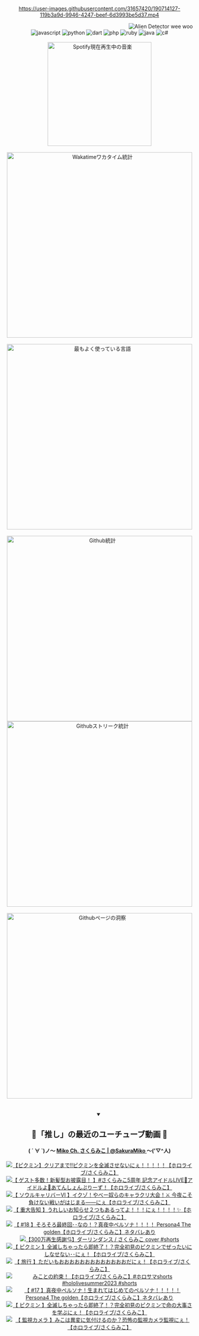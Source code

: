 <!-- START: HERO IMAGE GIF ////////// ////////// ////////// -->
<!-- <img src="@/../assets/img/gaming/ghost-of-tsushima.gif" width="100%"  alt="nellyXinwei's Hero Gif Image"/> -->
<!-- END: HERO IMAGE GIF ////////// ////////// ////////// -->

<div align="center" >  
  
<!-- START:ワンピース 第1015話「ルフィはRED ROCを使う」 -->
<https://user-images.githubusercontent.com/31657420/190714127-119b3a9d-9946-4247-beef-6d3993be5d37.mp4>
<!-- END:ワンピース 第1015話「ルフィはRED ROCを使う」 -->

<!-- START:VISITOR COUNTER -->
<div width="100%" align="right">
<img src="https://komarev.com/ghpvc/?username=nellyXinwei&label=🛸&color=grey&style=for-the-badge&labelcolor=ffffff" alt="Alien Detector wee woo"/>
</div>
<!-- END:VISITOR COUNTER -->

<!-- START: PROGRAMMING LANGUAGES -->
<!-- 色彩 Color Scheme:
#961E3A, #8A0D42, #5A0640, #4F265E, #2B355A, #3E759B, #CC4246,
#BB2649, #AD1052, #700750, #633075, #364270, #4E92C2, #FF5357
Sauce: https://www.webcreatorbox.com/inspiration/pantone-2023
-->

<img src="https://img.shields.io/badge/javascript%20-%23BB2649.svg?&style=for-the-badge&logo=javascript&logoColor=white&labelColor=961E3A" alt="javascript"/>
<img src="https://img.shields.io/badge/python%20-%23AD1052.svg?&style=for-the-badge&logo=python&logoColor=white&labelColor=8A0D42" alt="python" />
<img src="https://img.shields.io/badge/dart%20-%23700750.svg?&style=for-the-badge&logo=dart&logoColor=white&labelColor=5A0640" alt="dart"/>
<img src="https://img.shields.io/badge/php%20-%23633075.svg?&style=for-the-badge&logo=php&logoColor=white&labelColor=4F265E" alt="php"/>
<img src="https://img.shields.io/badge/ruby%20-%23364270.svg?&style=for-the-badge&logo=ruby&logoColor=white&labelColor=2B355A" alt="ruby"/>
<img src="https://img.shields.io/badge/java%20-%234E92C2.svg?&style=for-the-badge&logo=openjdk&logoColor=white&labelColor=3E759B" alt="java"/>
<img src="https://img.shields.io/badge/c%23-%23FF5357.svg?style=for-the-badge&logo=c-sharp&logoColor=white&labelColor=CC4246" alt="c#"/>  
<!-- END: PROGRAMMING LANGUAGES -->

<br>
<br>

<!-- START: MUSIC STATUS -->
  <!-- <a href="https://newojima-gsrs-20220114.vercel.app/api/now-playing?open">
    <img src="https://newojima-gsrs-20220114.vercel.app/api/now-playing" alt="Spotify現在再生中の音楽">
  </a> -->
  <img src="https://newojima-grss-20230114.vercel.app/api/spotify?border_color=transparent" alt="Spotify現在再生中の音楽" width="280px">
<!-- END: MUSIC STATUS -->

<br>
<br>

<!-- START: GITHUB STATUS -->
<!-- 色彩 Color Scheme:  #BB2649, #AD1052, #700750, #633075 -->
<img align="center" src="https://newojima-grs-20230109.vercel.app/api/wakatime?username=newojima&layout=compact&langs_count=10&locale=ja&hide_title=false&title_color=fff&hide_border=true&text_color=fff&bg_color=BB2649,BB2649,633075,633075&hide=other,css,html,bash,xml,git%20config,makefile,properties,yaml,markdown,text,json,jsx" alt="Wakatimeワカタイム統計" width="500px"/>

<br>
<br>

<!-- 色彩 Color Scheme:  #633075, #364270, #4E92C2 -->
  <img align="center" src="https://newojima-grs-20230109.vercel.app/api/top-langs?username=newojima&layout=compact&text_color=fff&icon_color=fff&hide_border=true&&locale=ja&hide_title=false&title_color=fff&include_all_commits=true&card_width=445&langs_count=11&hide=c%23,powershell,shaderlab,hlsl,makefile,jupyter%20notebook,python,html,css,shell,batchfile,less,liquid,hack,scss&bg_color=4F265E,633075,4E92C2" alt="最もよく使っている言語" width="500px"/>

<br>
<br>

<!-- 色彩 Color Scheme:  #4E92C2, #FF5357 -->
  <img align="center" src="https://newojima-grs-20230109.vercel.app/api?username=newojima&rank_icon=github&show_icons=true&&locale=ja&title_color=fff&text_color=fff&icon_color=fff&hide_border=true&hide_title=false&count_private=true&include_all_commits=true&card_width=495&disable_animations=true&bg_color=4E92C2,4E92C2,FF5357" alt="Github統計" width="500px"/>

<br>

<img align="center" src="https://streak-stats.demolab.com?user=newojima&theme=dark&hide_border=true&locale=ja&ring=BB2649&stroke=222222&background=151515&sideLabels=BB2649&currStreakLabel=ffffff&border=BB2649&fire=FF5357&currStreakNum=ffffff&sideNums=FF5357&dates=ffffff" alt="Githubストリーク統計" width="500px"/>

<br>
<br>

  <img align="center" width="500px" src="@/../assets/img/page-insights.svg" alt="Githubページの洞察"/>
  
</div>
<!-- END: GITHUB STATUS -->

<br>
<br>

<div align="center">
<details open>
  <summary>

  </summary>

  <h2 align="center">🌸「推し」の最近のユーチューブ動画 🌸</h2>
  <h4>
  ( ´ ∀ `)ノ～ 
  <a href="https://www.youtube.com/@SakuraMiko">Miko Ch. さくらみこ | @SakuraMiko
  </a>
   ～('▽^人)
  </h4>

  <!-- BEGIN YOUTUBE-CARDS -->
<a href="https://www.youtube.com/watch?v=A5cdrMjtXRM"><img src="https://ytcards.demolab.com/?id=A5cdrMjtXRM&title=%E3%80%90%E3%83%94%E3%82%AF%E3%83%9F%E3%83%B3%E3%80%91%E3%82%AF%E3%83%AA%E3%82%A2%E3%81%BE%E3%81%A7%E2%80%BC%E3%83%94%E3%82%AF%E3%83%9F%E3%83%B3%E3%82%92%E5%85%A8%E6%BB%85%E3%81%95%E3%81%9B%E3%81%AA%E3%81%84%E3%81%AB%E3%81%87%EF%BC%81%EF%BC%81%EF%BC%81%EF%BC%81%EF%BC%81%E3%80%90%E3%83%9B%E3%83%AD%E3%83%A9%E3%82%A4%E3%83%96%2F%E3%81%95%E3%81%8F%E3%82%89%E3%81%BF%E3%81%93%E3%80%91&lang=ja&timestamp=1690363244&background_color=%230d1117&title_color=%23ffffff&stats_color=%23dedede&width=187&border_radius=5&duration=0" alt="【ピクミン】クリアまで‼ピクミンを全滅させないにぇ！！！！！【ホロライブ/さくらみこ】" title="【ピクミン】クリアまで‼ピクミンを全滅させないにぇ！！！！！【ホロライブ/さくらみこ】"></a>
<a href="https://www.youtube.com/watch?v=V761LnbkXYQ"><img src="https://ytcards.demolab.com/?id=V761LnbkXYQ&title=%E3%80%90+%E3%82%B2%E3%82%B9%E3%83%88%E5%A4%9A%E6%95%B0%EF%BC%81%E6%96%B0%E9%AB%AA%E5%9E%8B%E3%81%8A%E6%8A%AB%E9%9C%B2%E7%9B%AE%EF%BC%81+%E3%80%91%23%E3%81%95%E3%81%8F%E3%82%89%E3%81%BF%E3%81%935%E5%91%A8%E5%B9%B4+%E8%A8%98%E5%BF%B5%E3%82%A2%E3%82%A4%E3%83%89%E3%83%ABLIVE%F0%9F%8C%8A%E3%82%A2%E3%82%A4%E3%83%89%E3%83%AB%E3%82%88%F0%9F%8C%9F%E3%81%82%E3%81%A6%E3%82%93%E3%81%97%E3%82%87%E3%82%93%E3%81%B7%E3%82%8A%E3%83%BC%E3%81%9A%EF%BC%81%E3%80%90%E3%83%9B%E3%83%AD%E3%83%A9%E3%82%A4%E3%83%96%2F%E3%81%95%E3%81%8F%E3%82%89%E3%81%BF%E3%81%93%E3%80%91&lang=ja&timestamp=1690364804&background_color=%230d1117&title_color=%23ffffff&stats_color=%23dedede&width=187&border_radius=5&duration=0" alt="【 ゲスト多数！新髪型お披露目！ 】#さくらみこ5周年 記念アイドルLIVE🌊アイドルよ🌟あてんしょんぷりーず！【ホロライブ/さくらみこ】" title="【 ゲスト多数！新髪型お披露目！ 】#さくらみこ5周年 記念アイドルLIVE🌊アイドルよ🌟あてんしょんぷりーず！【ホロライブ/さくらみこ】"></a>
<a href="https://www.youtube.com/watch?v=9kFc6GkZEzo"><img src="https://ytcards.demolab.com/?id=9kFc6GkZEzo&title=%E3%80%90+%E3%82%BD%E3%82%A6%E3%83%AB%E3%82%AD%E3%83%A3%E3%83%AA%E3%83%90%E3%83%BC%E2%85%A5+%E3%80%91%E3%82%A4%E3%82%AF%E3%82%BE%EF%BC%81%E3%82%84%E3%81%B9%E3%83%BC%E5%A5%B4%E3%82%89%E3%81%AE%E3%82%AD%E3%83%A3%E3%83%A9%E3%82%AF%E3%83%AA%E5%A4%A7%E4%BC%9A%EF%BC%81%E2%9A%94+%E4%BB%8A%E5%A4%9C%E3%81%93%E3%81%9D%E8%B2%A0%E3%81%91%E3%81%AA%E3%81%84%E6%88%A6%E3%81%84%E3%81%8C%E3%81%AF%E3%81%98%E3%81%BE%E3%82%8B%E2%80%95%E2%80%95%E3%81%AB%E3%81%87%E3%80%90%E3%83%9B%E3%83%AD%E3%83%A9%E3%82%A4%E3%83%96%2F%E3%81%95%E3%81%8F%E3%82%89%E3%81%BF%E3%81%93%E3%80%91&lang=ja&timestamp=1690295683&background_color=%230d1117&title_color=%23ffffff&stats_color=%23dedede&width=187&border_radius=5&duration=8495" alt="【 ソウルキャリバーⅥ 】イクゾ！やべー奴らのキャラクリ大会！⚔ 今夜こそ負けない戦いがはじまる――にぇ【ホロライブ/さくらみこ】" title="【 ソウルキャリバーⅥ 】イクゾ！やべー奴らのキャラクリ大会！⚔ 今夜こそ負けない戦いがはじまる――にぇ【ホロライブ/さくらみこ】"></a>
<a href="https://www.youtube.com/watch?v=AU-ixIM_ajE"><img src="https://ytcards.demolab.com/?id=AU-ixIM_ajE&title=%E3%80%90+%E9%87%8D%E5%A4%A7%E5%91%8A%E7%9F%A5+%E3%80%91%E3%81%86%E3%82%8C%E3%81%97%E3%81%84%E3%81%8A%E7%9F%A5%E3%82%89%E3%81%9B%EF%BC%92%E3%81%A4%E3%82%82%E3%81%82%E3%82%8B%E3%81%A3%E3%81%A6%E3%82%88%EF%BC%81%EF%BC%81%EF%BC%81%E3%81%AB%E3%81%87%EF%BC%81%EF%BC%81%EF%BC%81%EF%BC%81%E2%9C%A8%E3%80%90%E3%83%9B%E3%83%AD%E3%83%A9%E3%82%A4%E3%83%96%2F%E3%81%95%E3%81%8F%E3%82%89%E3%81%BF%E3%81%93%E3%80%91&lang=ja&timestamp=1690120324&background_color=%230d1117&title_color=%23ffffff&stats_color=%23dedede&width=187&border_radius=5&duration=6227" alt="【 重大告知 】うれしいお知らせ２つもあるってよ！！！にぇ！！！！✨【ホロライブ/さくらみこ】" title="【 重大告知 】うれしいお知らせ２つもあるってよ！！！にぇ！！！！✨【ホロライブ/さくらみこ】"></a>
<a href="https://www.youtube.com/watch?v=RdeHiPedbdM"><img src="https://ytcards.demolab.com/?id=RdeHiPedbdM&title=%E3%80%90+%2318+%E3%80%91%E3%81%9D%E3%82%8D%E3%81%9D%E3%82%8D%E6%9C%80%E7%B5%82%E5%9B%9E%EF%BD%A5%EF%BD%A5%E3%81%AA%E3%81%AE%EF%BC%81%EF%BC%9F%E7%9C%9F%E5%A4%9C%E4%B8%AD%E3%83%9A%E3%83%AB%E3%82%BD%E3%83%8A%EF%BC%81%EF%BC%81%EF%BC%81%EF%BC%81+Persona4+The+golden%E3%80%90%E3%83%9B%E3%83%AD%E3%83%A9%E3%82%A4%E3%83%96%2F%E3%81%95%E3%81%8F%E3%82%89%E3%81%BF%E3%81%93%E3%80%91%E3%83%8D%E3%82%BF%E3%83%90%E3%83%AC%E3%81%82%E3%82%8A&lang=ja&timestamp=1689968336&background_color=%230d1117&title_color=%23ffffff&stats_color=%23dedede&width=187&border_radius=5&duration=19289" alt="【 #18 】そろそろ最終回･･なの！？真夜中ペルソナ！！！！ Persona4 The golden【ホロライブ/さくらみこ】ネタバレあり" title="【 #18 】そろそろ最終回･･なの！？真夜中ペルソナ！！！！ Persona4 The golden【ホロライブ/さくらみこ】ネタバレあり"></a>
<a href="https://www.youtube.com/watch?v=OT8IaDjq2c4"><img src="https://ytcards.demolab.com/?id=OT8IaDjq2c4&title=%E3%80%90300%E4%B8%87%E5%86%8D%E7%94%9F%E6%84%9F%E8%AC%9D%F0%9F%92%98%E3%80%91%E3%83%80%E3%83%BC%E3%83%AA%E3%83%B3%E3%83%80%E3%83%B3%E3%82%B9+%2F+%E3%81%95%E3%81%8F%E3%82%89%E3%81%BF%E3%81%93+cover+%23shorts&lang=ja&timestamp=1689936410&background_color=%230d1117&title_color=%23ffffff&stats_color=%23dedede&width=187&border_radius=5&duration=41" alt="【300万再生感謝💘】ダーリンダンス / さくらみこ cover #shorts" title="【300万再生感謝💘】ダーリンダンス / さくらみこ cover #shorts"></a>
<a href="https://www.youtube.com/watch?v=RHJkCkDFTbU"><img src="https://ytcards.demolab.com/?id=RHJkCkDFTbU&title=%E3%80%90+%E3%83%94%E3%82%AF%E3%83%9F%E3%83%B3+%E3%80%91%E5%85%A8%E6%BB%85%E3%81%97%E3%81%A1%E3%82%83%E3%81%A3%E3%81%9F%E3%82%89%E5%8D%B3%E7%B5%82%E4%BA%86%EF%BC%81%EF%BC%9F%E5%AE%8C%E5%85%A8%E5%88%9D%E8%A6%8B%E3%81%AE%E3%83%94%E3%82%AF%E3%83%9F%E3%83%B3%E3%81%A7%E3%81%9C%E3%81%A3%E3%81%9F%E3%81%84%E3%81%AB%E3%81%97%E3%81%AA%E3%81%9B%E3%81%AA%E3%81%84%EF%BD%A5%EF%BD%A5%E3%81%AB%E3%81%87%EF%BC%81%E3%80%90%E3%83%9B%E3%83%AD%E3%83%A9%E3%82%A4%E3%83%96%2F%E3%81%95%E3%81%8F%E3%82%89%E3%81%BF%E3%81%93%E3%80%91&lang=ja&timestamp=1689787778&background_color=%230d1117&title_color=%23ffffff&stats_color=%23dedede&width=187&border_radius=5&duration=18800" alt="【 ピクミン 】全滅しちゃったら即終了！？完全初見のピクミンでぜったいにしなせない･･にぇ！【ホロライブ/さくらみこ】" title="【 ピクミン 】全滅しちゃったら即終了！？完全初見のピクミンでぜったいにしなせない･･にぇ！【ホロライブ/さくらみこ】"></a>
<a href="https://www.youtube.com/watch?v=zDFOKfx3QGE"><img src="https://ytcards.demolab.com/?id=zDFOKfx3QGE&title=%E3%80%90+%E6%97%85%E8%A1%8C+%E3%80%91%E3%81%9F%E3%81%A0%E3%81%84%E3%82%82%E3%81%8A%E3%81%8A%E3%81%8A%E3%81%8A%E3%81%8A%E3%81%8A%E3%81%8A%E3%81%8A%E3%81%8A%E3%81%8A%E3%81%8A%E3%81%8A%E3%81%8A%E3%81%A0%E3%81%AB%E3%81%87%EF%BC%81%E3%80%90%E3%83%9B%E3%83%AD%E3%83%A9%E3%82%A4%E3%83%96%2F%E3%81%95%E3%81%8F%E3%82%89%E3%81%BF%E3%81%93%E3%80%91&lang=ja&timestamp=1689765740&background_color=%230d1117&title_color=%23ffffff&stats_color=%23dedede&width=187&border_radius=5&duration=3579" alt="【 旅行 】ただいもおおおおおおおおおおおおおだにぇ！【ホロライブ/さくらみこ】" title="【 旅行 】ただいもおおおおおおおおおおおおおだにぇ！【ホロライブ/さくらみこ】"></a>
<a href="https://www.youtube.com/watch?v=Is9L44DjsZ4"><img src="https://ytcards.demolab.com/?id=Is9L44DjsZ4&title=%E3%81%BF%E3%81%93%E3%81%A8%E3%81%AE%E7%B4%84%E6%9D%9F%EF%BC%81%E3%80%90%E3%83%9B%E3%83%AD%E3%83%A9%E3%82%A4%E3%83%96%2F%E3%81%95%E3%81%8F%E3%82%89%E3%81%BF%E3%81%93%E3%80%91%23%E3%83%9B%E3%83%AD%E3%82%B5%E3%83%9Eshorts+%23hololivesummer2023+%23shorts&lang=ja&timestamp=1689562814&background_color=%230d1117&title_color=%23ffffff&stats_color=%23dedede&width=187&border_radius=5&duration=56" alt="みことの約束！【ホロライブ/さくらみこ】#ホロサマshorts #hololivesummer2023 #shorts" title="みことの約束！【ホロライブ/さくらみこ】#ホロサマshorts #hololivesummer2023 #shorts"></a>
<a href="https://www.youtube.com/watch?v=vrSTLYCYO6E"><img src="https://ytcards.demolab.com/?id=vrSTLYCYO6E&title=%E3%80%90+%2317+%E3%80%91%E7%9C%9F%E5%A4%9C%E4%B8%AD%E3%83%9A%E3%83%AB%E3%82%BD%E3%83%8A%EF%BC%81%E7%94%9F%E3%81%BE%E3%82%8C%E3%81%A6%E3%81%AF%E3%81%98%E3%82%81%E3%81%A6%E3%81%AE%E3%83%9A%E3%83%AB%E3%82%BD%E3%83%8A%EF%BC%81%EF%BC%81%EF%BC%81%EF%BC%81%EF%BC%81+Persona4+The+golden%E3%80%90%E3%83%9B%E3%83%AD%E3%83%A9%E3%82%A4%E3%83%96%2F%E3%81%95%E3%81%8F%E3%82%89%E3%81%BF%E3%81%93%E3%80%91%E3%83%8D%E3%82%BF%E3%83%90%E3%83%AC%E3%81%82%E3%82%8A&lang=ja&timestamp=1689361309&background_color=%230d1117&title_color=%23ffffff&stats_color=%23dedede&width=187&border_radius=5&duration=12203" alt="【 #17 】真夜中ペルソナ！生まれてはじめてのペルソナ！！！！！ Persona4 The golden【ホロライブ/さくらみこ】ネタバレあり" title="【 #17 】真夜中ペルソナ！生まれてはじめてのペルソナ！！！！！ Persona4 The golden【ホロライブ/さくらみこ】ネタバレあり"></a>
<a href="https://www.youtube.com/watch?v=AK52G9L_5iQ"><img src="https://ytcards.demolab.com/?id=AK52G9L_5iQ&title=%E3%80%90+%E3%83%94%E3%82%AF%E3%83%9F%E3%83%B3+%E3%80%91%E5%85%A8%E6%BB%85%E3%81%97%E3%81%A1%E3%82%83%E3%81%A3%E3%81%9F%E3%82%89%E5%8D%B3%E7%B5%82%E4%BA%86%EF%BC%81%EF%BC%9F%E5%AE%8C%E5%85%A8%E5%88%9D%E8%A6%8B%E3%81%AE%E3%83%94%E3%82%AF%E3%83%9F%E3%83%B3%E3%81%A7%E5%91%BD%E3%81%AE%E5%A4%A7%E4%BA%8B%E3%81%95%E3%82%92%E5%AD%A6%E3%81%B6%E3%81%AB%E3%81%87%EF%BC%81%E3%80%90%E3%83%9B%E3%83%AD%E3%83%A9%E3%82%A4%E3%83%96%2F%E3%81%95%E3%81%8F%E3%82%89%E3%81%BF%E3%81%93%E3%80%91&lang=ja&timestamp=1689259647&background_color=%230d1117&title_color=%23ffffff&stats_color=%23dedede&width=187&border_radius=5&duration=5886" alt="【 ピクミン 】全滅しちゃったら即終了！？完全初見のピクミンで命の大事さを学ぶにぇ！【ホロライブ/さくらみこ】" title="【 ピクミン 】全滅しちゃったら即終了！？完全初見のピクミンで命の大事さを学ぶにぇ！【ホロライブ/さくらみこ】"></a>
<a href="https://www.youtube.com/watch?v=rPeAy297Mcs"><img src="https://ytcards.demolab.com/?id=rPeAy297Mcs&title=%E3%80%90+%E7%9B%A3%E8%A6%96%E3%82%AB%E3%83%A1%E3%83%A9+%E3%80%91%E3%81%BF%E3%81%93%E3%81%AF%E7%95%B0%E5%A4%89%E3%81%AB%E6%B0%97%E4%BB%98%E3%81%91%E3%82%8B%E3%81%AE%E3%81%8B%EF%BC%9F%E6%81%90%E6%80%96%E3%81%AE%E7%9B%A3%E8%A6%96%E3%82%AB%E3%83%A1%E3%83%A9%E7%9B%A3%E8%A6%96%E3%81%AB%E3%81%87%EF%BC%81%E3%80%90%E3%83%9B%E3%83%AD%E3%83%A9%E3%82%A4%E3%83%96%2F%E3%81%95%E3%81%8F%E3%82%89%E3%81%BF%E3%81%93%E3%80%91&lang=ja&timestamp=1689178882&background_color=%230d1117&title_color=%23ffffff&stats_color=%23dedede&width=187&border_radius=5&duration=14903" alt="【 監視カメラ 】みこは異変に気付けるのか？恐怖の監視カメラ監視にぇ！【ホロライブ/さくらみこ】" title="【 監視カメラ 】みこは異変に気付けるのか？恐怖の監視カメラ監視にぇ！【ホロライブ/さくらみこ】"></a>
<!-- END YOUTUBE-CARDS -->

</div>
  
</details>
